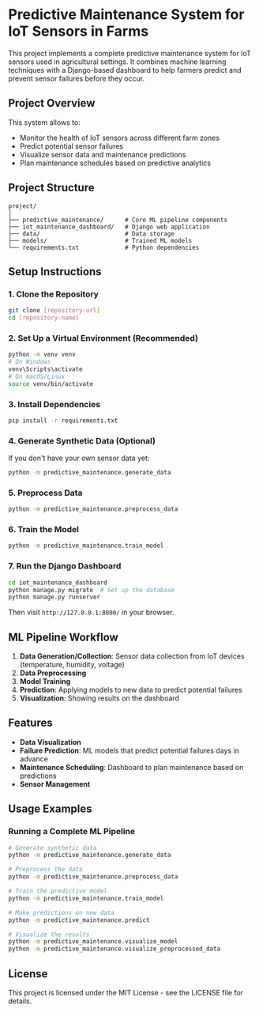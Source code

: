 # Predictive Maintenance System for IoT Sensors in Farms

This project implements a complete predictive maintenance system for IoT sensors used in agricultural settings. It combines machine learning techniques with a Django-based dashboard to help farmers predict and prevent sensor failures before they occur.

## Project Overview

This system allows to:
- Monitor the health of IoT sensors across different farm zones
- Predict potential sensor failures
- Visualize sensor data and maintenance predictions
- Plan maintenance schedules based on predictive analytics

## Project Structure

```
project/
│
├── predictive_maintenance/      # Core ML pipeline components 
├── iot_maintenance_dashboard/   # Django web application
├── data/                        # Data storage
├── models/                      # Trained ML models
└── requirements.txt             # Python dependencies
```

## Setup Instructions

### 1. Clone the Repository

```bash
git clone [repository-url]
cd [repository-name]
```

### 2. Set Up a Virtual Environment (Recommended)

```bash
python -m venv venv
# On Windows
venv\Scripts\activate
# On macOS/Linux
source venv/bin/activate
```

### 3. Install Dependencies

```bash
pip install -r requirements.txt
```

### 4. Generate Synthetic Data (Optional)

If you don't have your own sensor data yet:

```bash
python -m predictive_maintenance.generate_data
```

### 5. Preprocess Data

```bash
python -m predictive_maintenance.preprocess_data
```

### 6. Train the Model

```bash
python -m predictive_maintenance.train_model
```

### 7. Run the Django Dashboard

```bash
cd iot_maintenance_dashboard
python manage.py migrate  # Set up the database
python manage.py runserver
```

Then visit `http://127.0.0.1:8000/` in your browser.

## ML Pipeline Workflow

1. **Data Generation/Collection**: Sensor data collection from IoT devices (temperature, humidity, voltage)
2. **Data Preprocessing**
3. **Model Training** 
4. **Prediction**: Applying models to new data to predict potential failures
5. **Visualization**: Showing results on the dashboard

## Features

- **Data Visualization**
- **Failure Prediction**: ML models that predict potential failures days in advance
- **Maintenance Scheduling**: Dashboard to plan maintenance based on predictions
- **Sensor Management**

## Usage Examples

### Running a Complete ML Pipeline

```bash
# Generate synthetic data
python -m predictive_maintenance.generate_data

# Preprocess the data
python -m predictive_maintenance.preprocess_data

# Train the predictive model
python -m predictive_maintenance.train_model

# Make predictions on new data
python -m predictive_maintenance.predict

# Visualize the results
python -m predictive_maintenance.visualize_model
python -m predictive_maintenance.visualize_preprocessed_data
```

## License

This project is licensed under the MIT License - see the LICENSE file for details.

